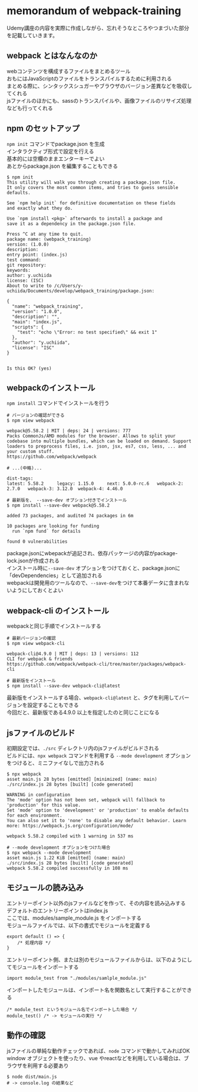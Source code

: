 # memorandum of webpack-training
Udemy講座の内容を実際に作成しながら、忘れそうなところやつまづいた部分を記載していきます。

## webpack とはなんなのか
webコンテンツを構成するファイルをまとめるツール  
おもにはJavaScriptのファイルをトランスパイルするために利用される  
まとめる際に、シンタックスシュガーやブラウザのバージョン差異などを吸収してくれる  
jsファイルのほかにも、sassのトランスパイルや、画像ファイルのリサイズ処理なども行ってくれる  

## npm のセットアップ
`npm init` コマンドでpackage.json を生成  
インタラクティブ形式で設定を行える  
基本的には空欄のままエンターキーでよい  
あとからpackage.json を編集することもできる
```
$ npm init
This utility will walk you through creating a package.json file.
It only covers the most common items, and tries to guess sensible defaults.

See `npm help init` for definitive documentation on these fields
and exactly what they do.

Use `npm install <pkg>` afterwards to install a package and
save it as a dependency in the package.json file.

Press ^C at any time to quit.
package name: (webpack_training)
version: (1.0.0)
description:
entry point: (index.js)
test command:
git repository:
keywords:
author: y.uchiida
license: (ISC)
About to write to /c/Users/y-uchiida/Documents/develop/webpack_training/package.json:

{
  "name": "webpack_training",
  "version": "1.0.0",
  "description": "",
  "main": "index.js",
  "scripts": {
    "test": "echo \"Error: no test specified\" && exit 1"
  },
  "author": "y.uchiida",
  "license": "ISC"
}


Is this OK? (yes)
```

## webpackのインストール
`npm install` コマンドでインストールを行う
```
# バージョンの確認ができる
$ npm view webpack

webpack@5.58.2 | MIT | deps: 24 | versions: 777
Packs CommonJs/AMD modules for the browser. Allows to split your codebase into multiple bundles, which can be loaded on demand. Support loaders to preprocess files, i.e. json, jsx, es7, css, less, ... and your custom stuff.
https://github.com/webpack/webpack

# ...(中略)...

dist-tags:
latest: 5.58.2     legacy: 1.15.0     next: 5.0.0-rc.6   webpack-2: 2.7.0   webpack-3: 3.12.0  webpack-4: 4.46.0

# 最新版を、 --save-dev オプション付きでインストール
$ npm install --save-dev webpack@5.58.2

added 73 packages, and audited 74 packages in 6m

10 packages are looking for funding
  run `npm fund` for details

found 0 vulnerabilities
```
package.jsonにwbepackが追記され、依存パッケージの内容がpackage-lock.jsonが作成される  
インストール時に`--save-dev` オプションをつけておくと、package.jsonに「devDependencies」として追加される  
webpackは開発用のツールなので、`--save-dev`をつけて本番データに含まれないようにしておくとよい

## webpack-cli のインストール
webpackと同じ手順でインストールする
```
# 最新パージョンの確認
$ npm view webpack-cli

webpack-cli@4.9.0 | MIT | deps: 13 | versions: 112
CLI for webpack & friends
https://github.com/webpack/webpack-cli/tree/master/packages/webpack-cli

# 最新版をインストール
$ npm install --save-dev webpack-cli@latest
```
最新版をインストールする場合、`webpack-cli@latest` と、タグを利用してバージョンを設定することもできる  
今回だと、最新版である4.9.0 以上を指定したのと同じことになる

## jsファイルのビルド
初期設定では、`./src` ディレクトリ内のjsファイルがビルドされる  
ビルドには、`npx webpack` コマンドを利用する
`--mode development` オプションをつけると、ミニファイなしで出力される
```
$ npx webpack
asset main.js 28 bytes [emitted] [minimized] (name: main)
./src/index.js 28 bytes [built] [code generated]

WARNING in configuration
The 'mode' option has not been set, webpack will fallback to 'production' for this value.
Set 'mode' option to 'development' or 'production' to enable defaults for each environment.
You can also set it to 'none' to disable any default behavior. Learn more: https://webpack.js.org/configuration/mode/

webpack 5.58.2 compiled with 1 warning in 537 ms

# --mode development オプションをつけた場合
$ npx webpack --mode development
asset main.js 1.22 KiB [emitted] (name: main)
./src/index.js 28 bytes [built] [code generated]
webpack 5.58.2 compiled successfully in 108 ms

```

## モジュールの読み込み
エントリーポイント以外のjsファイルなどを作って、その内容を読み込みする  
デフォルトのエントリーポイントはindex.js  
ここでは、modules/sample_module.js をインポートする  
モジュールファイルでは、以下の書式でモジュールを定義する
```
export default () => {
	/* 処理内容 */
}
```

エントリーポイント側、または別のモジュールファイルからは、以下のようにしてモジュールをインポートする
```
import module_test from "./modules/samlple_module.js"
```

インポートしたモジュールは、インポート名を関数名として実行することができる
```
/* module_test というモジュール名でインポートした場合 */
module_test() /* -> モジュールの実行 */
```

## 動作の確認
jsファイルの単純な動作チェックであれば、`node` コマンドで動かしてみればOK  
window オブジェクトを使ったり、vue やreactなどを利用している場合は、ブラウザを利用する必要あり
```
$ node dist/main.js
# -> console.log の結果など
```